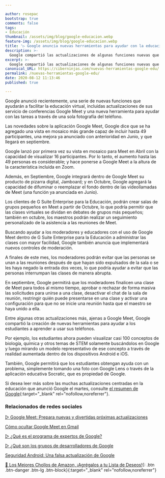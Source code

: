 ```yaml
---

author: rosepac
bootstrap: true
comments: false
tags:
- Educación
thumbnail: /assets/img/blog/google-educacion.webp
feature-img: /assets/img/blog/google-educacion.webp
title: '▷ Google anuncia nuevas herramientas para ayudar con la educación virtual'
description: >-
  Google compartió las actualizaciones de algunas funciones nuevas que llegarán a sus servicios para ayudar a facilitar la educación virtual, incluidas las funciones que llegarán a sus servicio de conferencias Google Meet.
excerpt: >-
  Google compartió las actualizaciones de algunas funciones nuevas que llegarán a sus servicios para ayudar a facilitar la educación virtual, incluidas las funciones que llegarán a sus servicio de conferencias Google Meet.
canonical_URL: https://ciberninjas.com/nuevas-herramientas-google-edu/
permalink: /nuevas-herramientas-google-edu/
date: 2020-08-12 11:13:46
published: true

---
```


Google anunció recientemente, una serie de nuevas funciones que ayudarán a facilitar la educación virtual, incluidas actualizaciones de sus servicio de conferencias Google Meet y una nueva herramienta para ayudar con las tareas a través de una sola fotografía del teléfono.

Las novedades sobre la aplicación Google Meet, Google dice que se ha agregado una vista en mosaico más grande capaz de incluir hasta 49 participantes, una mejora ya anunciado con anterioridad en Junio, y que llegará en septiembre.

Google lanzó por primera vez su vista en mosaico para Meet en Abril con la capacidad de visualizar 16 participantes. Por lo tanto, el aumento hasta las 49 personas es considerable; y hace ponerse a Google Meet a la altura de la característica incluida en Zoom.

Además, en Septiembre, Google integrará dentro de Google Meet su producto de pizarra digital, Jamboard; y en Octubre, Google agregará la capacidad de difuminar o reemplazar el fondo dentro de las videollamadas de Meet (una función ya anunciada en Junio).

Los clientes de G Suite Enterprise para la Educación, podrán crear salas de grupos pequeños en Meet a partir de Octubre, lo que podría permitir que las clases virtuales se dividan en debates de grupos más pequeños; también en octubre, los maestros podrán realizar un seguimiento personalizado de la asistencia a las reuniones de Meet.

Buscando ayudar a los moderadores y educadores con el uso de Google Meet dentro de G Suite Enterprise para la Educación a administrar las clases con mayor facilidad, Google también anuncia que implementará nuevos controles de moderación.

A finales de este mes, los moderadores podrán evitar que las personas se unan a las reuniones después de que hayan sido expulsados ​​de la sala o se les haya negado la entrada dos veces, lo que podría ayudar a evitar que las personas interrumpan las clases de manera abrupta.

En septiembre, Google permitirá que los moderadores finalicen una clase de Meet para todos al mismo tiempo, aprobar o rechazar de forma masiva las solicitudes para unirse a una clase, desactivar el chat de la sala de reunión, restringir quién puede presentarse en una clase y activar una configuración para que no se inicie una reunión hasta que el maestro se haya unido a ella.

Entre algunas otras actualizaciones más, ajenas a Google Meet, Google compartió la creación de nuevas herramientas para ayudar a los estudiantes a aprender a usar sus teléfonos.

Por ejemplo, los estudiantes ahora pueden visualizar casi 100 conceptos de biología, química y otros temas de STEM solamente buscándolos en Google y luego mirando un modelo representativo de ese concepto a través de realidad aumentada dentro de los dispositivos Android e iOS.

También, Google permitirá que los estudiantes obtengan ayuda con un problema, simplemente tomando una foto con Google Lens o través de la aplicación educativa Socratic, que es propiedad de Google.

Si desea leer más sobre las muchas actualizaciones centradas en la educación que anunció Google el martes, consulte [el resumen de Google](https://blog.google/outreach-initiatives/education/back-to-school-2020){:target="_blank" rel="nofollow,noreferrer"}.

### **Relacionados de redes sociales**

[▷ Google Meet: Prepara nuevas y divertidas próximas actualizaciones](https://ciberninjas.com/cambios-google-meet/)

[Cómo ocultar Google Meet en Gmail](https://ciberninjas.com/ocultar-google-meet/)

[▷ ¿Qué es el programa de expertos de Google?](https://ciberninjas.com/expertos-google/)

[▷ ¿Qué son los grupos de desarrolladores de Google](https://ciberninjas.com/gdg-grupos-desarrollo-google/)

[Seguridad Android: Una falsa actualización de Google](https://ciberninjas.com/actualizacion-fake-android-peligrosa/)

[🛒 Los Mejores Chollos de Amazon, ¡Agrégalos a tu Lista de Deseos!](/amazon/ "Los Mejores Chollos de Amazon, Ofertas Flash, Black Monday y Amazon Prime Day"){: .btn .btn-danger .btn-lg .btn-block}{:target="_blank" rel="nofollow,noreferrer"}